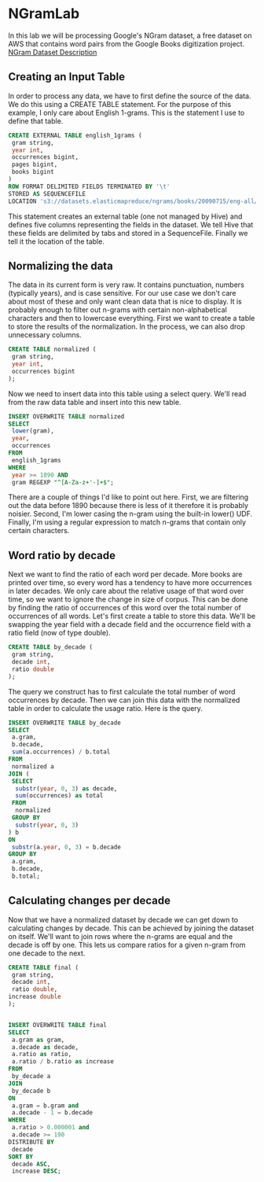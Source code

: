 # NGramLab
In this lab we will be processing Google's NGram dataset, a free dataset on AWS that contains word pairs from the Google Books digitization project.  
[NGram Dataset Description](https://aws.amazon.com/datasets/google-books-ngrams/)

## Creating an Input Table
In order to process any data, we have to first define the source of the data. We do this using a CREATE TABLE statement. For the purpose of this example, I only care about English 1-grams. This is the statement I use to define that table.

```sql
CREATE EXTERNAL TABLE english_1grams (
 gram string,
 year int,
 occurrences bigint,
 pages bigint,
 books bigint
)
ROW FORMAT DELIMITED FIELDS TERMINATED BY '\t'
STORED AS SEQUENCEFILE
LOCATION 's3://datasets.elasticmapreduce/ngrams/books/20090715/eng-all/1gram/';
```
This statement creates an external table (one not managed by Hive) and defines five columns representing the fields in the dataset. We tell Hive that these fields are delimited by tabs and stored in a SequenceFile. Finally we tell it the location of the table.

## Normalizing the data
The data in its current form is very raw. It contains punctuation, numbers (typically years), and is case sensitive. For our use case we don't care about most of these and only want clean data that is nice to display. It is probably enough to filter out n-grams with certain non-alphabetical characters and then to lowercase everything.
First we want to create a table to store the results of the normalization. In the process, we can also drop unnecessary columns.

```sql
CREATE TABLE normalized (
 gram string,
 year int,
 occurrences bigint
);
```

Now we need to insert data into this table using a select query. We'll read from the raw data table and insert into this new table.

```sql
INSERT OVERWRITE TABLE normalized
SELECT
 lower(gram),
 year,
 occurrences
FROM
 english_1grams
WHERE
 year >= 1890 AND
 gram REGEXP "^[A-Za-z+'-]+$";
```

There are a couple of things I'd like to point out here. First, we are filtering out the data before 1890 because there is less of it therefore it is probably noisier.
Second, I'm lower casing the n-gram using the built-in lower() UDF. Finally, I'm using a regular expression to match n-grams that contain only certain characters.

## Word ratio by decade
Next we want to find the ratio of each word per decade. More books are printed over time, so every word has a tendency to have more occurrences in later decades. We only care about the relative usage of that word over time, so we want to ignore the change in size of corpus. This can be done by finding the ratio of occurrences of this word over the total number of occurrences of all words.
Let's first create a table to store this data. We'll be swapping the year field with a decade field and the occurrence field with a ratio field (now of type double).

```sql
CREATE TABLE by_decade (
 gram string,
 decade int,
 ratio double
);
```

The query we construct has to first calculate the total number of word occurrences by decade. Then we can join this data with the normalized table in order to calculate the usage ratio. Here is the query.

```sql
INSERT OVERWRITE TABLE by_decade
SELECT
 a.gram,
 b.decade,
 sum(a.occurrences) / b.total
FROM
 normalized a
JOIN ( 
 SELECT 
  substr(year, 0, 3) as decade, 
  sum(occurrences) as total
 FROM 
  normalized
 GROUP BY 
  substr(year, 0, 3)
) b
ON
 substr(a.year, 0, 3) = b.decade
GROUP BY
 a.gram,
 b.decade,
 b.total;
```

## Calculating changes per decade
Now that we have a normalized dataset by decade we can get down to calculating changes by decade. This can be achieved by joining the dataset on itself. We'll want to join rows where the n-grams are equal and the decade is off by one. This lets us compare ratios for a given n-gram from one decade to the next.

```sql
CREATE TABLE final (
 gram string,
 decade int,
 ratio double,
increase double
);


INSERT OVERWRITE TABLE final
SELECT
 a.gram as gram,
 a.decade as decade,
 a.ratio as ratio,
 a.ratio / b.ratio as increase
FROM 
 by_decade a 
JOIN 
 by_decade b
ON
 a.gram = b.gram and
 a.decade - 1 = b.decade
WHERE
 a.ratio > 0.000001 and
 a.decade >= 190
DISTRIBUTE BY
 decade
SORT BY
 decade ASC,
 increase DESC;
```


